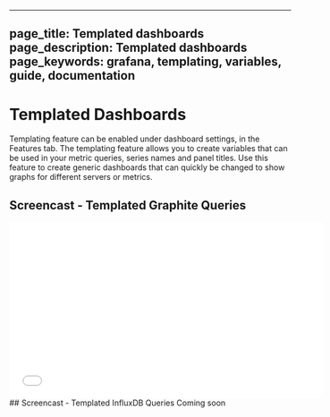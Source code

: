 ----
page_title: Templated dashboards
page_description: Templated dashboards
page_keywords: grafana, templating, variables, guide,  documentation
---

# Templated Dashboards

Templating feature can be enabled under dashboard settings, in the Features tab. The templating feature allows
you to create variables that can be used in your metric queries, series names and panel titles. Use this feature to
create generic dashboards that can quickly be changed to show graphs for different servers or metrics.

## Screencast - Templated Graphite Queries
<iframe width="561" height="315" src="//www.youtube.com/embed/FhNUrueWwOk?list=PLDGkOdUX1Ujo3wHw9-z5Vo12YLqXRjzg2" frameborder="0" allowfullscreen></iframe>

<br>
## Screencast - Templated InfluxDB Queries
Coming soon
